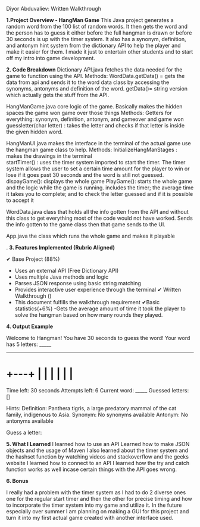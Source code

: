 
Diyor Abduvaliev: Written Walkthrough 

**1.Project Overview - HangMan Game**
This Java project generates a random word from the 100 list of random words. It then gets the word and the person has to guess it either before the full hangman is drawn or before 30 seconds is up with the timer system. It also has a synonym, definition, and antonym hint system from the dictionary API to help the player and make it easier for them. I made it just to entertain other students and to start off my intro into game development. 

**2. Code Breakdown**
Dictionary API.java 
fetches the data needed for the game to function using the API.
	      Methods: 
WordData.getData() = gets the data from api and sends it to the word data class by accessing the synonyms, antonyms and definition of the word.
getData()= string version which actually gets the stuff from the API. 

HangManGame.java
core logic of the game. Basically makes the hidden spaces the game won game over those things 
	       Methods:
            Getters for everything: synonym, definition, antonym, and gameover and game won 
            guessletter(char letter) : takes the letter and checks if that letter is inside the given hidden word.

HangManUI.java 
makes the interface in the terminal of the actual game use the hangman game class to help. 
	    Methods: 
        InitializeHangManStages : makes the drawings in the terminal  
        startTimer() : uses the timer system imported to start the timer. The timer system allows the user to set a certain time amount for the player to win or lose if it goes past 30 seconds and the word is still not guessed. 
        dispayGame(): displays the whole game 
        PlayGame(): starts the whole game and the logic while the game is running. includes the timer; the average time it takes you to complete; and to check the letter guessed and if it is possible to accept it


WordData.java
class that holds all the info gotten from the API and without this class to get everything most of the code would not have worked. Sends the info gotten to the game class then that game sends to the UI.

App.java
the class which runs the whole game and makes it playable

.
**3. Features Implemented (Rubric Aligned)**

✔ Base Project (88%)
 - Uses an external API (Free Dictionary API)
 - Uses multiple Java methods and logic
 - Parses JSON response using basic string matching
 - Provides interactive user experience through the terminal
✔ Written Walkthrough ()
 - This document fulfills the walkthrough requirement
✔Basic statistics(+6%)
-Gets the average amount of time it took the player to solve the hangman based on how many rounds they played. 

**4. Output Example**

Welcome to Hangman!
You have 30 seconds to guess the word!
Your word has 5 letters: _____

-------------------------------
  +---+
  |   |
      |
      |
      |
      |
=========

Time left: 30 seconds
Attempts left: 6
Current word: _____
Guessed letters: []

Hints:
Definition: Panthera tigris, a large predatory mammal of the cat family, indigenous to Asia.
Synonym: No synonyms available
Antonym: No antonyms available

Guess a letter: 



**5. What I Learned**
I learned how to use an API 
Learned how to make JSON objects and the usage of Maven 
I also learned about the timer system and the hashset function by watching videos and stackoverflow and the geeks website 
I learned how to connect to an API 
I learned how the try and catch function works as well incase certain things with the API goes wrong. 



**6. Bonus** 

I really had a problem with the timer system as I had to do 2 diverse ones one for the regular start timer and then the other for precise timing and how to incorporate the timer system into my game and utilize it. 
In the future especially over summer I am planning on making  a GUI for this project and turn it into my first actual game created with another interface used. 


